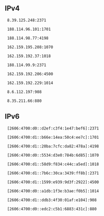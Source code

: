 ## IPv4
```
 8.39.125.248:2371
```
```
 188.114.96.101:1701
```
```
 188.114.98.77:4198
```
```
 162.159.195.208:1070
```
```
 162.159.192.37:1018
```
```
 188.114.99.9:2371
```
```
 162.159.192.206:4500
```
```
 162.159.192.229:1014
```
```
 8.6.112.197:908
```
```
 8.35.211.66:880
```

## IPv6
```
 [2606:4700:d0::d2ef:c3f4:1e47:bef6]:2371
```
```
 [2606:4700:d1::b66e:14ea:50c4:ee7c]:1701
```
```
 [2606:4700:d1::20ba:7cfc:da82:478a]:4198
```
```
 [2606:4700:d0::5534:d3e0:784b:6d85]:1070
```
```
 [2606:4700:d1::58d9:f834:c44c:a5ed]:1018
```
```
 [2606:4700:d1::7b6c:30ca:3439:ff8b]:2371
```
```
 [2606:4700:d1::1599:e939:9d3f:2922]:4500
```
```
 [2606:4700:d0::a1db:1f3e:b3ae:f0b5]:1014
```
```
 [2606:4700:d1::ddb3:4f30:01af:e104]:908
```
```
 [2606:4700:d0::edc2:c5b1:6883:431c]:880
```
